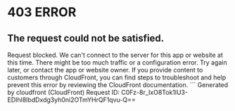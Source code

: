 # 403 ERROR

## The request could not be satisfied.

Request blocked. We can't connect to the server for this app or website at this time. There might be too much traffic or a configuration error. Try again later, or contact the app or website owner. If you provide content to customers through CloudFront, you can find steps to troubleshoot and help prevent this error by reviewing the CloudFront documentation. ```
Generated by cloudfront (CloudFront)
Request ID: C0Fz-8r_IxO8Tok1lU3-EDIhl8IbdDxdg3yh0ni2OTmYHrQF1qvu-Q==

```

